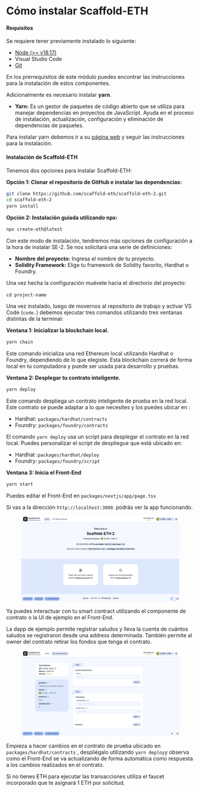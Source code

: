 # Cómo instalar Scaffold-ETH

#### Requisitos

Se requiere tener previamente instalado lo siguiente:

* [Node (>= v18.17)](https://nodejs.org/en/download/)
* Visual Studio Code
* [Git](https://git-scm.com/downloads)

En los prerrequisitos de este módulo puedes encontrar las instrucciones para la instalación de estos componentes.

Adicionalmente es necesario instalar **yarn**.

* **Yarn:** Es un gestor de paquetes de código abierto que se utiliza para manejar dependencias en proyectos de JavaScript. Ayuda en el proceso de instalación, actualización, configuración y eliminación de dependencias de paquetes.

Para instalar yarn debemos ir a su [página web](https://yarnpkg.com/getting-started/install) y seguir las instrucciones para la instalación.

#### Instalación de Scaffold-ETH

Tenemos dos opciones para instalar Scaffold-ETH:

**Opción 1: Clonar el repositorio de GitHub e instalar las dependencias:**

```bash
git clone https://github.com/scaffold-eth/scaffold-eth-2.git
cd scaffold-eth-2
yarn install
```

**Opción 2: Instalación guiada utilizando npx:**

```bash
npx create-eth@latest
```

Con este modo de instalación, tendremos más opciones de configuración a la hora de instalar SE-2. Se nos solicitará una serie de definiciones:

* **Nombre del proyecto:** Ingresa el nombre de tu proyecto.
* **Solidity Framework:** Elige tu framework de Solidity favorito, Hardhat o Foundry.

Una vez hecha la configuración muévete hacia el directorio del proyecto:

`cd project-name`

Una vez instalado, luego de movernos al repositorio de trabajo y activar VS Code (`code.`) debemos ejecutar tres comandos utilizando tres ventanas distintas de la terminal:

**Ventana 1: Inicializar la blockchain local.**

```bash
yarn chain
```

Este comando inicializa una red Ethereum local utilizando Hardhat o Foundry, dependiendo de lo que elegiste. Esta blockchain correrá de forma local en tu computadora y puede ser usada para desarrollo y pruebas.

**Ventana 2: Desplegar tu contrato inteligente.**

```bash
yarn deploy
```

Este comando despliega un contrato inteligente de prueba en la red local. Este contrato se puede adaptar a lo que necesites y los puedes ubicar en :

* Hardhat: `packages/hardhat/contracts`
* Foundry: `packages/foundry/contracts`

El comando  `yarn deploy` usa un script para desplegar el contrato en la red local. Puedes personalizar el script de despliegue que está ubicado en:

* Hardhat :`packages/hardhat/deploy`
* Foundry:  `packages/foundry/script`

**Ventana 3: Inicia el Front-End**

```bash
yarn start
```

Puedes editar el Front-End en  `packages/nextjs/app/page.tsx`

Si vas a la dirección `http://localhost:3000`. podrás ver la app funcionando.

<figure><img src="../../../../.gitbook/assets/Untitled (9).png" alt=""><figcaption></figcaption></figure>

Ya puedes interactuar con tu smart contract utilizando el componente de contrato o la UI de ejemplo en el Front-End.

La dapp de ejemplo permite registrar saludos y lleva la cuenta de cuántos saludos se registraron desde una address determinada. También permite al owner del contrato retirar los fondos que tenga el contrato.

<figure><img src="../../../../.gitbook/assets/Untitled (10).png" alt=""><figcaption></figcaption></figure>

Empieza a hacer cambios en el contrato de prueba ubicado en `packages/hardhat/contracts` , despliégalo utilizando `yarn deploy`y observa como el Front-End se va actualizando de forma automática como respuesta a los cambios realizados en el contrato.

Si no tienes ETH para ejecutar las transacciones utiliza el faucet incorporado que te asignará 1 ETH por solicitud.
